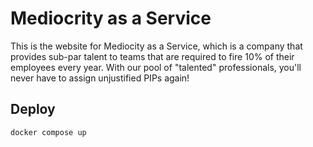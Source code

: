 # Mediocrity as a Service

This is the website for Mediocity as a Service, which is a company that provides sub-par talent to teams that are required to fire 10% of their employees every year. With our pool of "talented" professionals, you'll never have to assign unjustified PIPs again!

## Deploy

```
docker compose up
```
